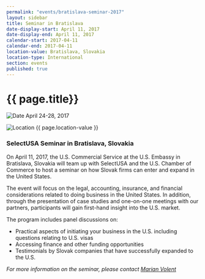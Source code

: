```yaml
---
permalink: "events/bratislava-seminar-2017"
layout: sidebar
title: Seminar in Bratislava
date-display-start: April 11, 2017
date-display-end: April 11, 2017
calendar-start: 2017-04-11
calendar-end: 2017-04-11
location-value: Bratislava, Slovakia
location-type: International
section: events
published: true
---
```


# {{ page.title}}

![Date](https://google.github.io/material-design-icons/action/svg/design/ic_event_24px.svg "Date") April 24-28, 2017

![Location](http://google.github.io/material-design-icons/social/svg/design/ic_location_city_24px.svg "Location") {{ page.location-value }}

### SelectUSA Seminar in Bratislava, Slovakia

On April 11, 2017, the U.S. Commercial Service at the U.S. Embassy in Bratislava, Slovakia will team up with SelectUSA and the U.S. Chamber of Commerce to host a seminar on how Slovak firms can enter and expand in the United States.

The event will focus on the legal, accounting, insurance, and financial considerations related to doing business in the United States. In addition, through the presentation of case studies and one-on-one meetings with our partners, participants will gain first-hand insight into the U.S. market.

The program includes panel discussions on:

* Practical aspects of initiating your business in the U.S. including questions relating to U.S. visas
* Accessing finance and other funding opportunities
* Testimonials by Slovak companies that have successfully expanded to the U.S.

_For more information on the seminar, please contact [Marian Volent](marian.volent@trade.gov)_
